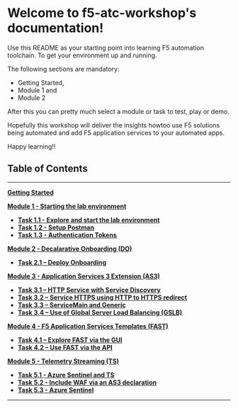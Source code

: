 
# Welcome to f5-atc-workshop's documentation!

Use this README as your starting point into learning F5 automation toolchain. To get your environment up and running.

The following sections are mandatory: 
- Getting Started,
- Module 1 and 
- Module 2 

After this you can pretty much select a module or task to test, play or demo.

Hopefully this workshop will deliver the insights howtoo use F5 solutions being automated and add F5 application services to your automated apps.

Happy learning!!

## Table of Contents

**********************************
**[Getting Started](docs/Getting_Started.md)**

**[Module 1 - Starting the lab environment](docs/module_1/module1.md)**

 * **[Task 1.1 - Explore and start the lab environment](docs/module_1/task1_1.md)**
 * **[Task 1.2 - Setup Postman](docs/module_1/task1_2.md)**
 * **[Task 1.3 - Authentication Tokens](docs/module_1/task1_2.md)**

**[Module 2 - Decalarative Onboarding (DO)](docs/module_2/module2.md)**

 * **[Task 2.1 – Deploy Onboarding](docs/module_2/task2_1.md)**

**[Module 3 - Application Services 3 Extension (AS3)](docs/module_3/module3.md)**

 * **[Task 3.1 – HTTP Service with Service Discovery](docs/module_3/task3_1.md)**
 * **[Task 3.2 – Service HTTPS using HTTP to HTTPS redirect](docs/module_3/task3_2.md)**
 * **[Task 3.3 – ServiceMain and Generic](docs/module_3/task3_3.md)**
 * **[Task 3.4 – Use of Global Server Load Balancing (GSLB)](docs/module_3/task3_4.md)**

**[Module 4 - F5 Application Services Templates (FAST)](docs/module_4/module4.md)**

 * **[Task 4.1 – Explore FAST via the GUI](docs/module_4/task4_1.md)**
 * **[Task 4.2 – Use FAST via the API](docs/module_4/task4_2.md)**

**[Module 5 - Telemetry Streaming (TS)](docs/module_5/module5.md)**

 * **[Task 5.1 - Azure Sentinel and TS](docs/module_5/task5_1.md)**
 * **[Task 5.2 - Include WAF via an AS3 declaration](docs/module_5/task5_2.md)**
 * **[Task 5.3 - Azure Sentinel](docs/module_5/task5_3.md)**

**********************************